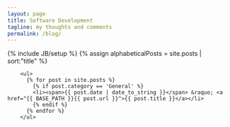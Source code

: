 ```yaml
---
layout: page
title: Software Development
tagline: my thoughts and comments
permalink: /blog/
---
```

{% include JB/setup %}
{% assign alphabeticalPosts = site.posts | sort:"title" %}

		<ul>
		  {% for post in site.posts %}
			{% if post.category == 'General' %}
			<li><span>{{ post.date | date_to_string }}</span> &raquo; <a href="{{ BASE_PATH }}{{ post.url }}">{{ post.title }}</a></li>
			{% endif %}
		  {% endfor %}
		</ul>

